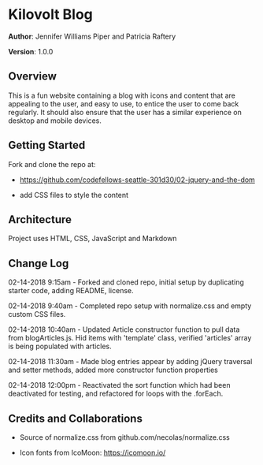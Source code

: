 # Kilovolt Blog

**Author**: Jennifer Williams Piper and Patricia Raftery

**Version**: 1.0.0

## Overview

This is a fun website containing a blog with icons and content that are appealing to the user, and easy to use, to  entice the user to come back regularly. It should also ensure that  the user has a similar experience on desktop and mobile devices.

## Getting Started
Fork and clone the repo at: 
* https://github.com/codefellows-seattle-301d30/02-jquery-and-the-dom

* add CSS files to style the content



## Architecture

Project uses HTML, CSS, JavaScript and Markdown


## Change Log

02-14-2018 9:15am - Forked and cloned repo, initial setup by duplicating starter code, adding README, license.

02-14-2018 9:40am - Completed repo setup with normalize.css and empty custom CSS files.

02-14-2018 10:40am - Updated Article constructor function to pull data from blogArticles.js. Hid items with 'template' class, verified 'articles' array is being populated with articles.

02-14-2018 11:30am - Made blog entries appear by adding jQuery traversal and setter methods, added more constructor function properties

02-14-2018 12:00pm - Reactivated the sort function which had been deactivated for testing, and refactored for loops with the .forEach.


## Credits and Collaborations

* Source of normalize.css from github.com/necolas/normalize.css

* Icon fonts from IcoMoon: https://icomoon.io/
